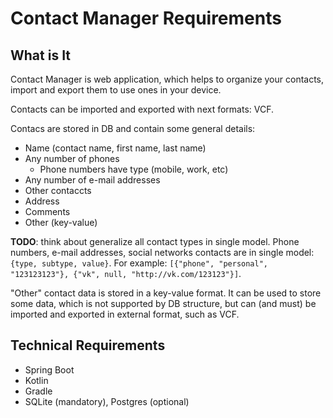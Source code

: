 # Contact Manager Requirements



## What is It


Contact Manager is web application, which helps to
organize your contacts, import and export them to use ones in your device.

Contacts can be imported and exported with next formats: VCF.

Contacs are stored in DB and contain some general details:

* Name (contact name, first name, last name)
* Any number of phones
    * Phone numbers have type (mobile, work, etc)
* Any number of e-mail addresses
* Other contaccts
* Address
* Comments
* Other (key-value)

**TODO**: think about generalize all contact types in single model.
Phone numbers, e-mail addresses, social networks contacts are in single model:
`{type, subtype, value}`.
For example: `[{"phone", "personal", "123123123"}, {"vk", null, "http://vk.com/123123"}]`.

"Other" contact data is stored in a key-value format.
It can be used to store some data, which is not supported by DB structure,
but can (and must) be imported and exported in external format, such as VCF.



## Technical Requirements


* Spring Boot
* Kotlin
* Gradle
* SQLite (mandatory), Postgres (optional)

